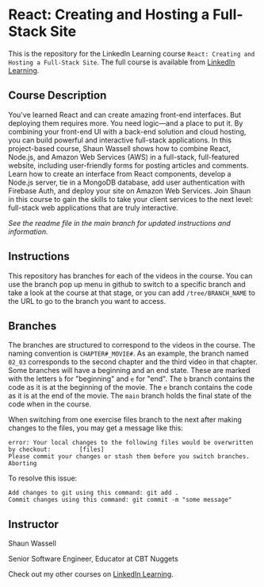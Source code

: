 # React: Creating and Hosting a Full-Stack Site
This is the repository for the LinkedIn Learning course `React: Creating and Hosting a Full-Stack Site`. The full course is available from [LinkedIn Learning][lil-course-url].

## Course Description

You've learned React and can create amazing front-end interfaces. But deploying them requires more. You need logic—and a place to put it. By combining your front-end UI with a back-end solution and cloud hosting, you can build powerful and interactive full-stack applications. In this project-based course, Shaun Wassell shows how to combine React, Node.js, and Amazon Web Services (AWS) in a full-stack, full-featured website, including user-friendly forms for posting articles and comments. Learn how to create an interface from React components, develop a Node.js server, tie in a MongoDB database, add user authentication with Firebase Auth, and deploy your site on Amazon Web Services. Join Shaun in this course to gain the skills to take your client services to the next level: full-stack web applications that are truly interactive.

_See the readme file in the main branch for updated instructions and information._
## Instructions
This repository has branches for each of the videos in the course. You can use the branch pop up menu in github to switch to a specific branch and take a look at the course at that stage, or you can add `/tree/BRANCH_NAME` to the URL to go to the branch you want to access.

## Branches
The branches are structured to correspond to the videos in the course. The naming convention is `CHAPTER#_MOVIE#`. As an example, the branch named `02_03` corresponds to the second chapter and the third video in that chapter. 
Some branches will have a beginning and an end state. These are marked with the letters `b` for "beginning" and `e` for "end". The `b` branch contains the code as it is at the beginning of the movie. The `e` branch contains the code as it is at the end of the movie. The `main` branch holds the final state of the code when in the course.

When switching from one exercise files branch to the next after making changes to the files, you may get a message like this:

    error: Your local changes to the following files would be overwritten by checkout:        [files]
    Please commit your changes or stash them before you switch branches.
    Aborting

To resolve this issue:
	
    Add changes to git using this command: git add .
	Commit changes using this command: git commit -m "some message"

## Instructor

Shaun Wassell

Senior Software Engineer, Educator at CBT Nuggets

                            

Check out my other courses on [LinkedIn Learning](https://www.linkedin.com/learning/instructors/shaun-wassell?u=104).

[0]: # (Replace these placeholder URLs with actual course URLs)

[lil-course-url]: https://www.linkedin.com/learning/react-creating-and-hosting-a-full-stack-site-24928483
[lil-thumbnail-url]: https://media.licdn.com/dms/image/v2/D560DAQEfNuCrg9Guag/learning-public-crop_675_1200/learning-public-crop_675_1200/0/1729814684031?e=2147483647&v=beta&t=r1ECRhP36-BCey_Ah1RHQnxPbNdZG6D5VeYUCEHqjdw

